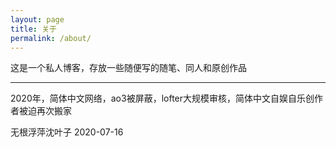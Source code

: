 ```yaml
---
layout: page
title: 关于
permalink: /about/
---
```


这是一个私人博客，存放一些随便写的随笔、同人和原创作品

---

2020年，简体中文网络，ao3被屏蔽，lofter大规模审核，简体中文自娱自乐创作者被迫再次搬家

无根浮萍沈叶子 2020-07-16